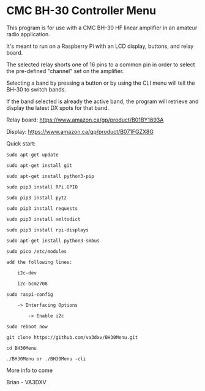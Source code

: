 # CMC BH-30 Controller Menu
This program is for use with a CMC BH-30 HF linear amplifier in an amateur radio application.

It's meant to run on a Raspberry Pi with an LCD display, buttons, and relay board.

The selected relay shorts one of 16 pins to a common pin in order to select the pre-defined "channel" set on the amplifier.

Selecting a band by pressing a button or by using the CLI menu will tell the BH-30 to switch bands.

If the band selected is already the active band, the program will retrieve and display the latest DX spots for that band.

Relay board: https://www.amazon.ca/gp/product/B01BY1693A

Display: https://www.amazon.ca/gp/product/B071FGZX8G

Quick start:

    sudo apt-get update

    sudo apt-get install git

    sudo apt-get install python3-pip

    sudo pip3 install RPi.GPIO

    sudo pip3 install pytz

    sudo pip3 install requests

    sudo pip3 install xmltodict

    sudo pip3 install rpi-displays

    sudo apt-get install python3-smbus

    sudo pico /etc/modules

    add the following lines:

        i2c-dev

        i2c-bcm2708
        
    sudo raspi-config

        -> Interfacing Options

            -> Enable i2c

    sudo reboot now

    git clone https://github.com/va3dxv/BH30Menu.git

    cd BH30Menu

    ./BH30Menu or ./BH30Menu -cli

More info to come

Brian - VA3DXV
